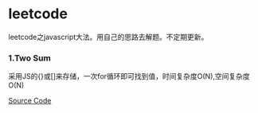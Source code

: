 # leetcode
leetcode之javascript大法。用自己的思路去解题。不定期更新。

### 1.Two Sum
采用JS的{}或[]来存储，一次for循环即可找到值，时间复杂度O(N),空间复杂度O(N)


[Source Code](https://github.com/dailc/leetcode/blob/master/algorithms/Two%20Sum/two-sum.js)
